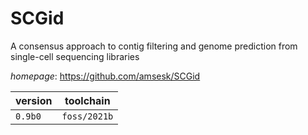 # SCGid

A consensus approach to contig filtering and genome prediction from single-cell sequencing libraries

*homepage*: <https://github.com/amsesk/SCGid>

version | toolchain
--------|----------
``0.9b0`` | ``foss/2021b``
